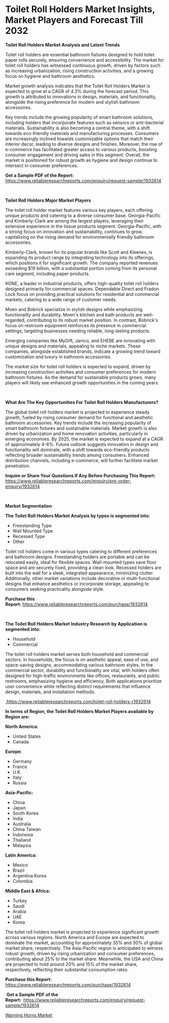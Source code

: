 <p><h1>Toilet Roll Holders Market Insights, Market Players and Forecast Till 2032</h1></p><p><strong>Toilet Roll Holders Market Analysis and Latest Trends</strong></p>
<p><p>Toilet roll holders are essential bathroom fixtures designed to hold toilet paper rolls securely, ensuring convenience and accessibility. The market for toilet roll holders has witnessed continuous growth, driven by factors such as increasing urbanization, rising construction activities, and a growing focus on hygiene and bathroom aesthetics.</p><p>Market growth analysis indicates that the Toilet Roll Holders Market is expected to grow at a CAGR of 4.3% during the forecast period. This growth is attributed to innovations in design, materials, and functionality, alongside the rising preference for modern and stylish bathroom accessories. </p><p>Key trends include the growing popularity of smart bathroom solutions, including holders that incorporate features such as sensors or anti-bacterial materials. Sustainability is also becoming a central theme, with a shift towards eco-friendly materials and manufacturing processes. Consumers are increasingly inclined towards customizable options that match their interior decor, leading to diverse designs and finishes. Moreover, the rise of e-commerce has facilitated greater access to various products, boosting consumer engagement and driving sales in this segment. Overall, the market is positioned for robust growth as hygiene and design continue to intersect in consumer preferences.</p></p>
<p><strong>Get a Sample PDF of the Report:&nbsp;</strong> <a href="https://www.reliableresearchreports.com/enquiry/request-sample/1932614?utm_campaign=3020&utm_medium=2&utm_source=Github&utm_content=ia&utm_term=05042025&utm_id=toilet-roll-holders">https://www.reliableresearchreports.com/enquiry/request-sample/1932614</a></p>
<p>&nbsp;</p>
<p><strong>Toilet Roll Holders Major Market Players</strong></p>
<p><p>The toilet roll holder market features various key players, each offering unique products and catering to a diverse consumer base. Georgia-Pacific and Kimberly-Clark are among the largest players, leveraging their extensive experience in the tissue products segment. Georgia-Pacific, with a strong focus on innovation and sustainability, continues to grow, capitalizing on the rising demand for environmentally friendly bathroom accessories.</p><p>Kimberly-Clark, known for its popular brands like Scott and Kleenex, is expanding its product range by integrating technology into its offerings, which positions it for significant growth. The company reported revenues exceeding $19 billion, with a substantial portion coming from its personal care segment, including paper products.</p><p>KONE, a leader in industrial products, offers high-quality toilet roll holders designed primarily for commercial spaces. Dependable Direct and Fradon Lock focus on providing practical solutions for residential and commercial markets, catering to a wide range of customer needs.</p><p>Moen and Bobrick specialize in stylish designs while emphasizing functionality and durability. Moen's kitchen and bath products are well-regarded, contributing to its robust market position. In contrast, Bobrick's focus on restroom equipment reinforces its presence in commercial settings, targeting businesses needing reliable, long-lasting products.</p><p>Emerging companies like MyGift, Janico, and EHEBE are innovating with unique designs and materials, appealing to niche markets. These companies, alongside established brands, indicate a growing trend toward customization and luxury in bathroom accessories.</p><p>The market size for toilet roll holders is expected to expand, driven by increasing construction activities and consumer preferences for modern bathroom fixtures. As the demand for sustainable products grows, many players will likely see enhanced growth opportunities in the coming years.</p></p>
<p>&nbsp;</p>
<p><strong>What Are The Key Opportunities For Toilet Roll Holders Manufacturers?</strong></p>
<p><p>The global toilet roll holders market is projected to experience steady growth, fueled by rising consumer demand for functional and aesthetic bathroom accessories. Key trends include the increasing popularity of smart bathroom fixtures and sustainable materials. Market growth is also driven by urbanization and home renovation activities, particularly in emerging economies. By 2025, the market is expected to expand at a CAGR of approximately 4-6%. Future outlook suggests innovation in design and functionality will dominate, with a shift towards eco-friendly products reflecting broader sustainability trends among consumers. Enhanced distribution channels, including e-commerce, will further facilitate market penetration.</p></p>
<p><strong>Inquire or Share Your Questions If Any Before Purchasing This Report:</strong> <a href="https://www.reliableresearchreports.com/enquiry/pre-order-enquiry/1932614?utm_campaign=3020&utm_medium=2&utm_source=Github&utm_content=ia&utm_term=05042025&utm_id=toilet-roll-holders">https://www.reliableresearchreports.com/enquiry/pre-order-enquiry/1932614</a></p>
<p>&nbsp;</p>
<p><strong>Market Segmentation</strong></p>
<p><strong>The Toilet Roll Holders Market Analysis by types is segmented into:</strong></p>
<p><ul><li>Freestanding Type</li><li>Wall Mounted Type</li><li>Recessed Type</li><li>Other</li></ul></p>
<p><p>Toilet roll holders come in various types catering to different preferences and bathroom designs. Freestanding holders are portable and can be relocated easily, ideal for flexible spaces. Wall-mounted types save floor space and are securely fixed, providing a clean look. Recessed holders are built into the wall for a sleek, integrated appearance, minimizing clutter. Additionally, other market variations include decorative or multi-functional designs that enhance aesthetics or incorporate storage, appealing to consumers seeking practicality alongside style.</p></p>
<p><strong>Purchase this Report:&nbsp;</strong><a href="https://www.reliableresearchreports.com/purchase/1932614?utm_campaign=3020&utm_medium=2&utm_source=Github&utm_content=ia&utm_term=05042025&utm_id=toilet-roll-holders">https://www.reliableresearchreports.com/purchase/1932614</a></p>
<p>&nbsp;</p>
<p><strong>The Toilet Roll Holders Market Industry Research by Application is segmented into:</strong></p>
<p><ul><li>Household</li><li>Commercial</li></ul></p>
<p><p>The toilet roll holders market serves both household and commercial sectors. In households, the focus is on aesthetic appeal, ease of use, and space-saving designs, accommodating various bathroom styles. In the commercial sector, durability and functionality are vital, with holders often designed for high-traffic environments like offices, restaurants, and public restrooms, emphasizing hygiene and efficiency. Both applications prioritize user convenience while reflecting distinct requirements that influence design, materials, and installation methods.</p></p>
<p><a href="https://www.reliableresearchreports.com/toilet-roll-holders-r1932614?utm_campaign=3020&utm_medium=2&utm_source=Github&utm_content=ia&utm_term=05042025&utm_id=toilet-roll-holders">&nbsp;https://www.reliableresearchreports.com/toilet-roll-holders-r1932614</a></p>
<p><strong>In terms of Region, the Toilet Roll Holders Market Players available by Region are:</strong></p>
<p>
    <p> <strong> North America: </strong>
        <ul>
            <li>United States</li>
            <li>Canada</li>
        </ul>
        </p> 
    <p> <strong> Europe: </strong>
        <ul>
            <li>Germany</li>
            <li>France</li>
            <li>U.K.</li>
            <li>Italy</li>
            <li>Russia</li>
        </ul>
        </p> 
    <p> <strong> Asia-Pacific: </strong>
        <ul>
            <li>China</li>
            <li>Japan</li>
            <li>South Korea</li>
            <li>India</li>
            <li>Australia</li>
            <li>China Taiwan</li>
            <li>Indonesia</li>
            <li>Thailand</li>
            <li>Malaysia</li>
        </ul>
        </p> 
    <p> <strong> Latin America: </strong>
        <ul>
            <li>Mexico</li>
            <li>Brazil</li>
            <li>Argentina Korea</li>
            <li>Colombia</li>
        </ul>
        </p> 
    <p> <strong> Middle East & Africa: </strong>
        <ul>
            <li>Turkey</li>
            <li>Saudi</li>
            <li>Arabia</li>
            <li>UAE</li>
            <li>Korea</li>
        </ul>
    </p>
    </p>
<p><p>The toilet roll holders market is projected to experience significant growth across various regions. North America and Europe are expected to dominate the market, accounting for approximately 35% and 30% of global market share, respectively. The Asia-Pacific region is anticipated to witness robust growth, driven by rising urbanization and consumer preferences, contributing about 25% to the market share. Meanwhile, the USA and China are projected to hold around 20% and 15% of the market share, respectively, reflecting their substantial consumption rates.</p></p>
<p><strong>Purchase this Report: </strong><a href="https://www.reliableresearchreports.com/purchase/1932614?utm_campaign=3020&utm_medium=2&utm_source=Github&utm_content=ia&utm_term=05042025&utm_id=toilet-roll-holders">https://www.reliableresearchreports.com/purchase/1932614</a></p>
<p>&nbsp;<strong>Get a Sample PDF of the Report:&nbsp;&nbsp;</strong><a href="https://www.reliableresearchreports.com/enquiry/request-sample/1932614?utm_campaign=3020&utm_medium=2&utm_source=Github&utm_content=ia&utm_term=05042025&utm_id=toilet-roll-holders">https://www.reliableresearchreports.com/enquiry/request-sample/1932614</a></p>
<p><strong></strong></p>
<p><p><a href="https://github.com/hannajuana198484/Market-Research-Report-List-1/blob/main/warning-horns-market.md?utm_campaign=3020&utm_medium=2&utm_source=Github&utm_content=ia&utm_term=05042025&utm_id=toilet-roll-holders">Warning Horns Market</a></p></p>